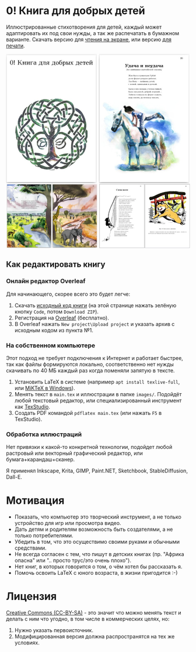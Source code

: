 # 0! Книга для добрых детей

Иллюстрированные стихотворения для детей,  каждый может адаптировать их под свои нужды, а так же распечатать в бумажном варианте. Скачать версию для [чтения на экране](http://railean.net/files/book/one.pdf), или версию [для печати](http://railean.net/files/book/one-booklet.pdf).


![0! Книга для добрых детей, обложка и иллюстрации](images-repo/teaser.jpg)





## Как редактировать книгу
### Онлайн редактор Overleaf
Для начинающего, скорее всего это будет легче:
1. Скачать [исходный код книги](https://github.com/ralienpp/book-one/archive/refs/heads/main.zip) (на этой странице нажать зелёную кнопку `Code`, потом `Download ZIP`).
2. Регистрация на [Overleaf](https://overleaf.com/) (бесплатно).
3. В Overleaf нажать `New project\Upload project` и указать архив с исходным кодом из пункта №1.

### На собственном компьютере
Этот подход не требует подключения к Интернет и работает быстрее, так как файлы формируются локально, соответственно нет нужды скачивать по 40 МБ каждый раз когда поменяли запятую в тексте.

1. Установить LaTeX в системе (например `apt install texlive-full`, или [MiKTeX в Windows](https://miktex.org)).
2. Менять текст в `main.tex` и иллюстрации в папке `images/`. Подойдёт любой текстовый редактор, или  специализированный инструмент как [TexStudio](https://www.texstudio.org/).
3. Создать PDF командой `pdflatex main.tex` (или нажать `F5` в TexStudio).


### Обработка иллюстраций
Нет привязки к какой-то конкретной технологии, подойдет любой растровый или векторный графический редактор, или бумага+карандаш+сканер.

Я применял Inkscape, Krita, GIMP, Paint.NET, Sketchbook, StableDiffusion, Dall-E.


# Мотивация
- Показать, что компьютер это творческий инструмент, а не только устройство для игр или просмотра видео.
- Дать детям и родителям возможность быть создателями, а не только потребителями.
- Убедить в том, что это осуществимо своими руками и обычными средствами.
- Не всегда согласен с тем, что пишут в детских книгах (пр. "Африка опасна" или ".. просто трус/это
очень плохо").
- Нет книг, в которых говорится о том, о чём хотел бы рассказать я.
- Помочь освоить LaTeX с юного возраста, в жизни пригодится :-)


# Лицензия
[Creative Commons (CC-BY-SA)](https://creativecommons.org/licenses/by-sa/4.0/) - это значит что можно менять текст и делать с ним что угодно, в том числе в коммерческих целях, но:

1. Нужно указать первоисточник.
2. Модифицированная версия должна распространятся на тех же условиях.


